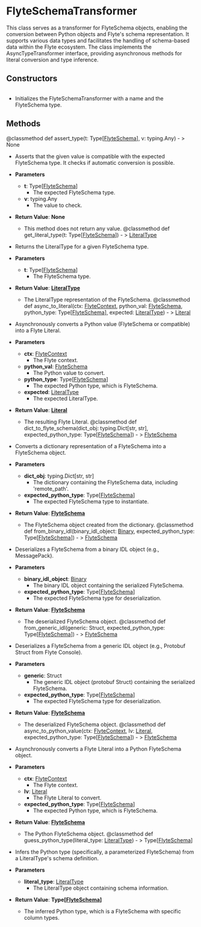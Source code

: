 # FlyteSchemaTransformer

This class serves as a transformer for FlyteSchema objects, enabling the conversion between Python objects and Flyte&#x27;s schema representation. It supports various data types and facilitates the handling of schema-based data within the Flyte ecosystem. The class implements the AsyncTypeTransformer interface, providing asynchronous methods for literal conversion and type inference.

## Constructors
```def FlyteSchemaTransformer()
```
-  Initializes the FlyteSchemaTransformer with a name and the FlyteSchema type.



## Methods
@classmethod
def assert_type(t: Type[[FlyteSchema](flytekit_types_schema_types_flyteschema)], v: typing.Any) - > None
-  Asserts that the given value is compatible with the expected FlyteSchema type. It checks if automatic conversion is possible.
- **Parameters**

  - **t**: Type[[FlyteSchema](flytekit_types_schema_types_flyteschema)]
    - The expected FlyteSchema type.
  - **v**: typing.Any
    - The value to check.

- **Return Value**:
**None**
  - This method does not return any value.
@classmethod
def get_literal_type(t: Type[[FlyteSchema](flytekit_types_schema_types_flyteschema)]) - > [LiteralType](flytekit_models_types_literaltype)
-  Returns the LiteralType for a given FlyteSchema type.
- **Parameters**

  - **t**: Type[[FlyteSchema](flytekit_types_schema_types_flyteschema)]
    - The FlyteSchema type.

- **Return Value**:
**[LiteralType](flytekit_models_types_literaltype)**
  - The LiteralType representation of the FlyteSchema.
@classmethod
def async_to_literal(ctx: [FlyteContext](flytekit_core_context_manager_flytecontext), python_val: [FlyteSchema](flytekit_types_schema_types_flyteschema), python_type: Type[[FlyteSchema](flytekit_types_schema_types_flyteschema)], expected: [LiteralType](flytekit_models_types_literaltype)) - > [Literal](flytekit_models_literals_literal)
-  Asynchronously converts a Python value (FlyteSchema or compatible) into a Flyte Literal.
- **Parameters**

  - **ctx**: [FlyteContext](flytekit_core_context_manager_flytecontext)
    - The Flyte context.
  - **python_val**: [FlyteSchema](flytekit_types_schema_types_flyteschema)
    - The Python value to convert.
  - **python_type**: Type[[FlyteSchema](flytekit_types_schema_types_flyteschema)]
    - The expected Python type, which is FlyteSchema.
  - **expected**: [LiteralType](flytekit_models_types_literaltype)
    - The expected LiteralType.

- **Return Value**:
**[Literal](flytekit_models_literals_literal)**
  - The resulting Flyte Literal.
@classmethod
def dict_to_flyte_schema(dict_obj: typing.Dict[str, str], expected_python_type: Type[[FlyteSchema](flytekit_types_schema_types_flyteschema)]) - > [FlyteSchema](flytekit_types_schema_types_flyteschema)
-  Converts a dictionary representation of a FlyteSchema into a FlyteSchema object.
- **Parameters**

  - **dict_obj**: typing.Dict[str, str]
    - The dictionary containing the FlyteSchema data, including &#x27;remote_path&#x27;.
  - **expected_python_type**: Type[[FlyteSchema](flytekit_types_schema_types_flyteschema)]
    - The expected FlyteSchema type to instantiate.

- **Return Value**:
**[FlyteSchema](flytekit_types_schema_types_flyteschema)**
  - The FlyteSchema object created from the dictionary.
@classmethod
def from_binary_idl(binary_idl_object: [Binary](flytekit_models_literals_binary), expected_python_type: Type[[FlyteSchema](flytekit_types_schema_types_flyteschema)]) - > [FlyteSchema](flytekit_types_schema_types_flyteschema)
-  Deserializes a FlyteSchema from a binary IDL object (e.g., MessagePack).
- **Parameters**

  - **binary_idl_object**: [Binary](flytekit_models_literals_binary)
    - The binary IDL object containing the serialized FlyteSchema.
  - **expected_python_type**: Type[[FlyteSchema](flytekit_types_schema_types_flyteschema)]
    - The expected FlyteSchema type for deserialization.

- **Return Value**:
**[FlyteSchema](flytekit_types_schema_types_flyteschema)**
  - The deserialized FlyteSchema object.
@classmethod
def from_generic_idl(generic: Struct, expected_python_type: Type[[FlyteSchema](flytekit_types_schema_types_flyteschema)]) - > [FlyteSchema](flytekit_types_schema_types_flyteschema)
-  Deserializes a FlyteSchema from a generic IDL object (e.g., Protobuf Struct from Flyte Console).
- **Parameters**

  - **generic**: Struct
    - The generic IDL object (protobuf Struct) containing the serialized FlyteSchema.
  - **expected_python_type**: Type[[FlyteSchema](flytekit_types_schema_types_flyteschema)]
    - The expected FlyteSchema type for deserialization.

- **Return Value**:
**[FlyteSchema](flytekit_types_schema_types_flyteschema)**
  - The deserialized FlyteSchema object.
@classmethod
def async_to_python_value(ctx: [FlyteContext](flytekit_core_context_manager_flytecontext), lv: [Literal](flytekit_models_literals_literal), expected_python_type: Type[[FlyteSchema](flytekit_types_schema_types_flyteschema)]) - > [FlyteSchema](flytekit_types_schema_types_flyteschema)
-  Asynchronously converts a Flyte Literal into a Python FlyteSchema object.
- **Parameters**

  - **ctx**: [FlyteContext](flytekit_core_context_manager_flytecontext)
    - The Flyte context.
  - **lv**: [Literal](flytekit_models_literals_literal)
    - The Flyte Literal to convert.
  - **expected_python_type**: Type[[FlyteSchema](flytekit_types_schema_types_flyteschema)]
    - The expected Python type, which is FlyteSchema.

- **Return Value**:
**[FlyteSchema](flytekit_types_schema_types_flyteschema)**
  - The Python FlyteSchema object.
@classmethod
def guess_python_type(literal_type: [LiteralType](flytekit_models_types_literaltype)) - > Type[[FlyteSchema](flytekit_types_schema_types_flyteschema)]
-  Infers the Python type (specifically, a parameterized FlyteSchema) from a LiteralType&#x27;s schema definition.
- **Parameters**

  - **literal_type**: [LiteralType](flytekit_models_types_literaltype)
    - The LiteralType object containing schema information.

- **Return Value**:
**Type[[FlyteSchema](flytekit_types_schema_types_flyteschema)]**
  - The inferred Python type, which is a FlyteSchema with specific column types.
